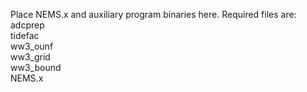 Place NEMS.x and auxiliary program binaries here. Required files are:
adcprep  
tidefac  
ww3_ounf  
ww3_grid  
ww3_bound  
NEMS.x
